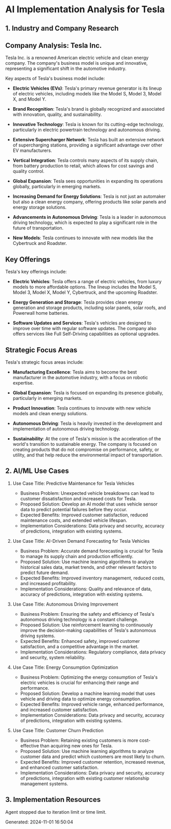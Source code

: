 # AI Implementation Analysis for Tesla

## 1. Industry and Company Research
## Company Analysis: Tesla Inc.

Tesla Inc. is a renowned American electric vehicle and clean energy company. The company's business model is unique and innovative, representing a significant shift in the automotive industry. 

Key aspects of Tesla's business model include:

- **Electric Vehicles (EVs)**: Tesla's primary revenue generator is its lineup of electric vehicles, including models like the Model S, Model 3, Model X, and Model Y. 

- **Brand Recognition**: Tesla's brand is globally recognized and associated with innovation, quality, and sustainability.

- **Innovative Technology**: Tesla is known for its cutting-edge technology, particularly in electric powertrain technology and autonomous driving.

- **Extensive Supercharger Network**: Tesla has built an extensive network of supercharging stations, providing a significant advantage over other EV manufacturers.

- **Vertical Integration**: Tesla controls many aspects of its supply chain, from battery production to retail, which allows for cost savings and quality control.

- **Global Expansion**: Tesla sees opportunities in expanding its operations globally, particularly in emerging markets.

- **Increasing Demand for Energy Solutions**: Tesla is not just an automaker but also a clean energy company, offering products like solar panels and energy storage solutions.

- **Advancements in Autonomous Driving**: Tesla is a leader in autonomous driving technology, which is expected to play a significant role in the future of transportation.

- **New Models**: Tesla continues to innovate with new models like the Cybertruck and Roadster.

## Key Offerings

Tesla's key offerings include:

- **Electric Vehicles**: Tesla offers a range of electric vehicles, from luxury models to more affordable options. The lineup includes the Model S, Model 3, Model X, Model Y, Cybertruck, and the upcoming Roadster.

- **Energy Generation and Storage**: Tesla provides clean energy generation and storage products, including solar panels, solar roofs, and Powerwall home batteries.

- **Software Updates and Services**: Tesla's vehicles are designed to improve over time with regular software updates. The company also offers services like Full Self-Driving capabilities as optional upgrades.

## Strategic Focus Areas

Tesla's strategic focus areas include:

- **Manufacturing Excellence**: Tesla aims to become the best manufacturer in the automotive industry, with a focus on robotic expertise.

- **Global Expansion**: Tesla is focused on expanding its presence globally, particularly in emerging markets.

- **Product Innovation**: Tesla continues to innovate with new vehicle models and clean energy solutions.

- **Autonomous Driving**: Tesla is heavily invested in the development and implementation of autonomous driving technology.

- **Sustainability**: At the core of Tesla's mission is the acceleration of the world's transition to sustainable energy. The company is focused on creating products that do not compromise on performance, safety, or utility, and that help reduce the environmental impact of transportation.

## 2. AI/ML Use Cases
1. Use Case Title: Predictive Maintenance for Tesla Vehicles
   - Business Problem: Unexpected vehicle breakdowns can lead to customer dissatisfaction and increased costs for Tesla.
   - Proposed Solution: Develop an AI model that uses vehicle sensor data to predict potential failures before they occur.
   - Expected Benefits: Improved customer satisfaction, reduced maintenance costs, and extended vehicle lifespan.
   - Implementation Considerations: Data privacy and security, accuracy of predictions, integration with existing systems.

2. Use Case Title: AI-Driven Demand Forecasting for Tesla Vehicles
   - Business Problem: Accurate demand forecasting is crucial for Tesla to manage its supply chain and production efficiently.
   - Proposed Solution: Use machine learning algorithms to analyze historical sales data, market trends, and other relevant factors to predict future demand.
   - Expected Benefits: Improved inventory management, reduced costs, and increased profitability.
   - Implementation Considerations: Quality and relevance of data, accuracy of predictions, integration with existing systems.

3. Use Case Title: Autonomous Driving Improvement
   - Business Problem: Ensuring the safety and efficiency of Tesla's autonomous driving technology is a constant challenge.
   - Proposed Solution: Use reinforcement learning to continuously improve the decision-making capabilities of Tesla's autonomous driving systems.
   - Expected Benefits: Enhanced safety, improved customer satisfaction, and a competitive advantage in the market.
   - Implementation Considerations: Regulatory compliance, data privacy and security, system reliability.

4. Use Case Title: Energy Consumption Optimization
   - Business Problem: Optimizing the energy consumption of Tesla's electric vehicles is crucial for enhancing their range and performance.
   - Proposed Solution: Develop a machine learning model that uses vehicle and driving data to optimize energy consumption.
   - Expected Benefits: Improved vehicle range, enhanced performance, and increased customer satisfaction.
   - Implementation Considerations: Data privacy and security, accuracy of predictions, integration with existing systems.

5. Use Case Title: Customer Churn Prediction
   - Business Problem: Retaining existing customers is more cost-effective than acquiring new ones for Tesla.
   - Proposed Solution: Use machine learning algorithms to analyze customer data and predict which customers are most likely to churn.
   - Expected Benefits: Improved customer retention, increased revenue, and enhanced customer satisfaction.
   - Implementation Considerations: Data privacy and security, accuracy of predictions, integration with existing customer relationship management systems.

## 3. Implementation Resources
Agent stopped due to iteration limit or time limit.

Generated: 2024-11-01 16:50:04
